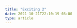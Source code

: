 ```yaml
---
title: "Exciting 2"
date: 2021-10-21T22:10:19-03:00
type: article
---
```


<!-- Your markdown content goes here -->

